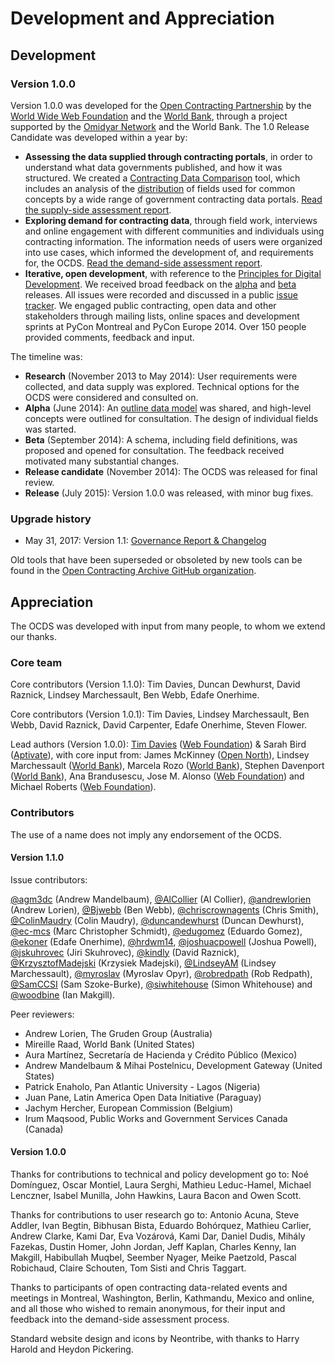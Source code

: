 # Development and Appreciation

## Development

### Version 1.0.0

Version 1.0.0 was developed for the [Open Contracting Partnership](https://www.open-contracting.org/) by the [World Wide Web Foundation](https://webfoundation.org/) and the [World Bank](https://www.worldbank.org/), through a project supported by the [Omidyar Network](https://www.omidyar.com) and the World Bank. The 1.0 Release Candidate was developed within a year by:

* **Assessing the data supplied through contracting portals**, in order to understand what data governments published, and how it was structured. We created a [Contracting Data Comparison](http://ocds.open-contracting.org/opendatacomparison/) tool, which includes an analysis of the [distribution](http://ocds.open-contracting.org/opendatacomparison/datamap/) of fields used for common concepts by a wide range of government contracting data portals. [Read the supply-side assessment report](https://www.open-contracting.org/resources/supply-side-assessment-report/).
* **Exploring demand for contracting data**, through field work, interviews and online engagement with different communities and individuals using contracting information. The information needs of users were organized into use cases, which informed the development of, and requirements for, the OCDS. [Read the demand-side assessment report](https://www.open-contracting.org/resources/demand-side-assessment-report/).
* **Iterative, open development**, with reference to the [Principles for Digital Development](https://digitalprinciples.org/). We received broad feedback on the [alpha](https://standard.open-contracting.org/legacy/r/0__2__0/) and [beta](https://standard.open-contracting.org/legacy/r/0__3__2/) releases. All issues were recorded and discussed in a public [issue tracker](https://github.com/open-contracting/standard/issues). We engaged public contracting, open data and other stakeholders through mailing lists, online spaces and development sprints at PyCon Montreal and PyCon Europe 2014. Over 150 people provided comments, feedback and input.

The timeline was:

* **Research** (November 2013 to May 2014): User requirements were collected, and data supply was explored. Technical options for the OCDS were considered and consulted on.
* **Alpha** (June 2014): An [outline data model](https://standard.open-contracting.org/legacy/r/0__2__0/) was shared, and high-level concepts were outlined for consultation. The design of individual fields was started.
* **Beta** (September 2014): A schema, including field definitions, was proposed and opened for consultation. The feedback received motivated many substantial changes.
* **Release candidate** (November 2014): The OCDS was released for final review.
* **Release** (July 2015): Version 1.0.0 was released, with minor bug fixes.

### Upgrade history

* May 31, 2017: Version 1.1: [Governance Report & Changelog](https://docs.google.com/document/d/1mpLX7R9S_DyPTPZFtoAh0Gt0IHZLDt4WZbM-nzy8xUY/edit)

Old tools that have been superseded or obsoleted by new tools can be found in the [Open Contracting Archive GitHub organization](https://github.com/open-contracting-archive).

## Appreciation

The OCDS was developed with input from many people, to whom we extend our thanks.

### Core team

Core contributors (Version 1.1.0): Tim Davies, Duncan Dewhurst, David Raznick, Lindsey Marchessault, Ben Webb, Edafe Onerhime.

Core contributors (Version 1.0.1): Tim Davies, Lindsey Marchessault, Ben Webb, David Raznick, David Carpenter, Edafe Onerhime, Steven Flower.

Lead authors (Version 1.0.0): [Tim Davies](http://www.timdavies.org.uk) ([Web Foundation](http://www.webfoundation.org)) & Sarah Bird ([Aptivate](http://aptivate.org)), with core input from: James McKinney ([Open North](http://opennorth.ca/)), Lindsey Marchessault ([World Bank](http://www.worldbank.org)), Marcela Rozo ([World Bank](http://www.worldbank.org)), Stephen Davenport ([World Bank](http://www.worldbank.org)), Ana Brandusescu, Jose M. Alonso ([Web Foundation](http://www.webfoundation.org)) and Michael Roberts ([Web Foundation](http://www.webfoundation.org)). 

### Contributors

The use of a name does not imply any endorsement of the OCDS.

#### Version 1.1.0

Issue contributors:

[@agm3dc](https://github.com/agm3dc) (Andrew
Mandelbaum), [@AlCollier](https://github.com/AlCollier) (Al Collier), [@andrewlorien](https://github.com/andrewlorien) (Andrew Lorien), [@Bjwebb](https://github.com/Bjwebb) (Ben Webb), [@chriscrownagents](https://github.com/chriscrownagents) (Chris Smith), [@ColinMaudry](https://github.com/ColinMaudry) (Colin Maudry), [@duncandewhurst](https://github.com/duncandewhurst) (Duncan Dewhurst), [@ec-mcs](https://github.com/ec-mcs) (Marc Christopher Schmidt), [@edugomez](https://github.com/edugomez) (Eduardo Gomez), [@ekoner](https://github.com/ekoner) (Edafe Onerhime), [@hrdwm14](https://github.com/hrdwm14), [@joshuacpowell](https://github.com/joshuacpowell) (Joshua Powell), [@jskuhrovec](https://github.com/jskuhrovec) (Jiri Skuhrovec), [@kindly](https://github.com/kindly) (David Raznick), [@KrzysztofMadejski](https://github.com/KrzysztofMadejski) (Krzysiek Madejski), [@LindseyAM](https://github.com/LindseyAM) (Lindsey Marchessault), [@myroslav](https://github.com/myroslav) (Myroslav Opyr), [@robredpath](https://github.com/robredpath) (Rob Redpath), [@SamCCSI](https://github.com/SamCCSI) (Sam
Szoke-Burke), [@siwhitehouse](https://github.com/siwhitehouse) (Simon Whitehouse) and [@woodbine](https://github.com/woodbine) (Ian Makgill).

Peer reviewers:

* Andrew Lorien, The Gruden Group (Australia)
* Mireille Raad, World Bank (United States)
* Aura Martínez, Secretaría de Hacienda y Crédito Público (Mexico)
* Andrew Mandelbaum & Mihai Postelnicu, Development Gateway (United States)
* Patrick Enaholo, Pan Atlantic University - Lagos (Nigeria)
* Juan Pane, Latin America Open Data Initiative (Paraguay)
* Jachym Hercher, European Commission (Belgium)
* Irum Maqsood, Public Works and Government Services Canada (Canada)

#### Version 1.0.0

Thanks for contributions to technical and policy development go to: Noé Domínguez, Oscar Montiel, Laura Serghi, Mathieu Leduc-Hamel, Michael Lenczner, Isabel Munilla, John Hawkins, Laura Bacon and Owen Scott.

Thanks for contributions to user research go to: Antonio Acuna, Steve Addler, Ivan Begtin, Bibhusan Bista, Eduardo Bohórquez, Mathieu Carlier, Andrew Clarke, Kami Dar, Eva Vozárová, Kami Dar, Daniel Dudis, Mihály Fazekas, Dustin Homer, John Jordan, Jeff Kaplan, Charles Kenny, Ian Makgill, Habibullah Muqbel, Seember Nyager, Meike Paetzold, Pascal Robichaud, Claire Schouten, Tom Sisti and Chris Taggart.

Thanks to participants of open contracting data-related events and meetings in Montreal, Washington, Berlin, Kathmandu, Mexico and online, and all those who wished to remain anonymous, for their input and feedback into the demand-side assessment process.

Standard website design and icons by Neontribe, with thanks to Harry Harold and Heydon Pickering.
